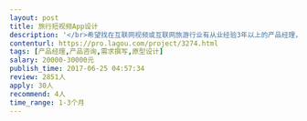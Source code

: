 ```yaml
---                
layout: post       
title: 旅行短视频App设计           
description: '</br>希望找在互联网视频或互联网旅游行业有从业经验3年以上的产品经理，辅导设计短视频平台产品。</br>项目描述：用目的地短视频的快速实景呈现，服务广大出行游客的目的地选择，并以此为基础向周边行业延伸。</br>主要功能点：自动码流适配、点赞收藏、便捷交互，还有创新功能希望面谈时介绍。</br>可参考产品：旅行者镜头App、美拍App</br>人员要求：在北京，对视频app产品研究较多，最好有主流互联网公司经验</br>'     
contenturl: https://pro.lagou.com/project/3274.html      
tags: [产品经理,产品咨询,需求撰写,原型设计]            
salary: 20000-30000元          
publish_time: 2017-06-25 04:57:34         
review: 2851人                   
apply: 30人                   
recommend: 4人                   
time_range: 1-3个月              
---                 
```

